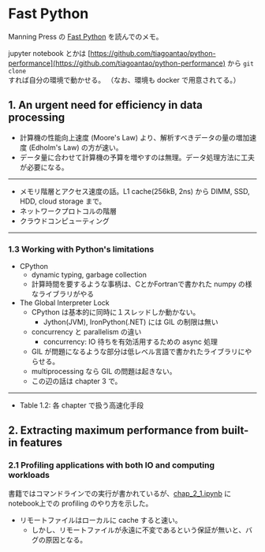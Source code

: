 # Fast Python

Manning Press の [Fast Python](https://www.manning.com/books/fast-python) を読んでのメモ。

jupyter notebook とかは [https://github.com/tiagoantao/python-performance](https://github.com/tiagoantao/python-performance) から `git clone` すれば自分の環境で動かせる。
（なお、環境も docker で用意されてる。）

## 1. An urgent need for efficiency in data processing

* 計算機の性能向上速度 (Moore's Law) より、解析すべきデータの量の増加速度 (Edholm's Law) の方が速い。
* データ量に合わせて計算機の予算を増やすのは無理。データ処理方法に工夫が必要になる。

----

* メモリ階層とアクセス速度の話。L1 cache(256kB, 2ns) から DIMM, SSD, HDD, cloud storage まで。
* ネットワークプロトコルの階層
* クラウドコンピューティング

----

### 1.3 Working with Python's limitations

* CPython
   * dynamic typing, garbage collection
   * 計算時間を要するような事柄は、CとかFortranで書かれた numpy の様なライブラリがやる
* The Global Interpreter Lock
   * CPython は基本的に同時に１スレッドしか動かない。  
      * Jython(JVM), IronPython(.NET) には GIL の制限は無い
   * concurrency と parallelism の違い
      * concurrency: IO 待ちを有効活用するための async 処理
   * GIL が問題になるような部分は低レベル言語で書かれたライブラリにやらせる。
   * multiprocessing なら GIL の問題は起きない。
   * この辺の話は chapter 3 で。

----

* Table 1.2: 各 chapter で扱う高速化手段

## 2. Extracting maximum performance from built-in features

### 2.1 Profiling applications with both IO and computing workloads

書籍ではコマンドラインでの実行が書かれているが、[chap_2_1.ipynb](./chap_2_1.ipynb) にnotebook上での profiling のやり方を示した。

* リモートファイルはローカルに cache すると速い。
   * しかし、リモートファイルが永遠に不変であるという保証が無いと、バグの原因となる。 

